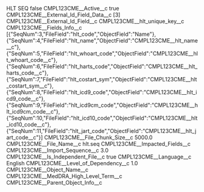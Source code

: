 <?xml version="1.0" encoding="UTF-8"?>
<CustomMetadata xmlns="http://soap.sforce.com/2006/04/metadata" xmlns:xsi="http://www.w3.org/2001/XMLSchema-instance" xmlns:xsd="http://www.w3.org/2001/XMLSchema">
    <label>HLT SEQ</label>
    <protected>false</protected>
    <values>
        <field>CMPL123CME__Active__c</field>
        <value xsi:type="xsd:boolean">true</value>
    </values>
    <values>
        <field>CMPL123CME__External_Id_Field_Data__c</field>
        <value xsi:type="xsd:string">[3]</value>
    </values>
    <values>
        <field>CMPL123CME__External_Id_Field__c</field>
        <value xsi:type="xsd:string">CMPL123CME__hlt_unique_key__c</value>
    </values>
    <values>
        <field>CMPL123CME__Fields_Info__c</field>
        <value xsi:type="xsd:string">[{&quot;SeqNum&quot;:3,&quot;FileField&quot;:&quot;hlt_code&quot;,&quot;ObjectField&quot;:&quot;Name&quot;},
{&quot;SeqNum&quot;:4,&quot;FileField&quot;:&quot;hlt_name&quot;,&quot;ObjectField&quot;:&quot;CMPL123CME__hlt_name__c&quot;},
{&quot;SeqNum&quot;:5,&quot;FileField&quot;:&quot;hlt_whoart_code&quot;,&quot;ObjectField&quot;:&quot;CMPL123CME__hlt_whoart_code__c&quot;},
{&quot;SeqNum&quot;:6,&quot;FileField&quot;:&quot;hlt_harts_code&quot;,&quot;ObjectField&quot;:&quot;CMPL123CME__hlt_harts_code__c&quot;},
{&quot;SeqNum&quot;:7,&quot;FileField&quot;:&quot;hlt_costart_sym&quot;,&quot;ObjectField&quot;:&quot;CMPL123CME__hlt_costart_sym__c&quot;},
{&quot;SeqNum&quot;:8,&quot;FileField&quot;:&quot;hlt_icd9_code&quot;,&quot;ObjectField&quot;:&quot;CMPL123CME__hlt_icd9_code__c&quot;},
{&quot;SeqNum&quot;:9,&quot;FileField&quot;:&quot;hlt_icd9cm_code&quot;,&quot;ObjectField&quot;:&quot;CMPL123CME__hlt_icd9cm_code__c&quot;},
{&quot;SeqNum&quot;:10,&quot;FileField&quot;:&quot;hlt_icd10_code&quot;,&quot;ObjectField&quot;:&quot;CMPL123CME__hlt_icd10_code__c&quot;},
{&quot;SeqNum&quot;:11,&quot;FileField&quot;:&quot;hlt_jart_code&quot;,&quot;ObjectField&quot;:&quot;CMPL123CME__hlt_jart_code__c&quot;}]</value>
    </values>
    <values>
        <field>CMPL123CME__File_Chunk_Size__c</field>
        <value xsi:type="xsd:double">5000.0</value>
    </values>
    <values>
        <field>CMPL123CME__File_Name__c</field>
        <value xsi:type="xsd:string">hlt.seq</value>
    </values>
    <values>
        <field>CMPL123CME__Impacted_Fields__c</field>
        <value xsi:nil="true"/>
    </values>
    <values>
        <field>CMPL123CME__Import_Sequence__c</field>
        <value xsi:type="xsd:double">3.0</value>
    </values>
    <values>
        <field>CMPL123CME__Is_Independent_File__c</field>
        <value xsi:type="xsd:boolean">true</value>
    </values>
    <values>
        <field>CMPL123CME__Language__c</field>
        <value xsi:type="xsd:string">English</value>
    </values>
    <values>
        <field>CMPL123CME__Level_of_Dependency__c</field>
        <value xsi:type="xsd:double">1.0</value>
    </values>
    <values>
        <field>CMPL123CME__Object_Name__c</field>
        <value xsi:type="xsd:string">CMPL123CME__MedDRA_High_Level_Term__c</value>
    </values>
    <values>
        <field>CMPL123CME__Parent_Object_Info__c</field>
        <value xsi:nil="true"/>
    </values>
</CustomMetadata>
